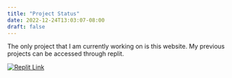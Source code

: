 ```yaml
---
title: "Project Status"
date: 2022-12-24T13:03:07-08:00
draft: false
---
```


The only project that I am currently working on is this website.
My previous projects can be accessed through replit. 

[![Replit Link](https://jocular-marzipan-1cbc43.netlify.app/images/replitLogoV7.png)](https://replit.com/@tanishkthoria)

